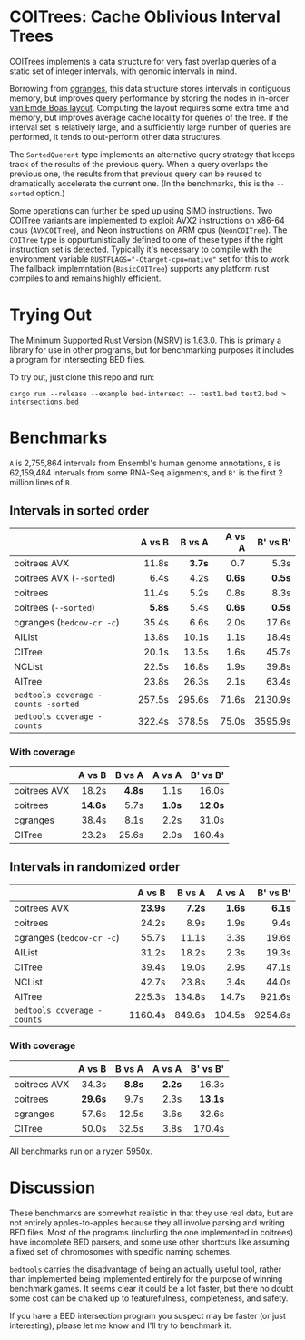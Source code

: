 # COITrees: Cache Oblivious Interval Trees

COITrees implements a data structure for very fast overlap queries of a
static set of integer intervals, with genomic intervals in mind.

Borrowing from [cgranges](https://github.com/lh3/cgranges), this data
structure stores intervals in contiguous memory, but improves query
performance by storing the nodes in in-order [van Emde Boas
layout](http://erikdemaine.org/papers/FOCS2000b/paper.pdf). Computing
the layout requires some extra time and memory, but improves average cache
locality for queries of the tree. If the interval set is relatively large,
and a sufficiently large number of queries are performed, it tends to out-perform
other data structures.

The `SortedQuerent` type implements an alternative query strategy that keeps track
of the results of the previous query. When a query overlaps the previous one,
the results from that previous query can be reused to dramatically accelerate
the current one. (In the benchmarks, this is the `--sorted` option.)

Some operations can further be sped up using SIMD instructions. Two COITree
variants are implemented to exploit AVX2 instructions on x86-64 cpus
(`AVXCOITree`), and Neon instructions on ARM cpus (`NeonCOITree`). The `COITree`
type is oppurtunistically defined to one of these types if the right instruction
set is detected. Typically it's necessary to compile with the environment
variable `RUSTFLAGS="-Ctarget-cpu=native"` set for this to work. The fallback
implemntation (`BasicCOITree`) supports any platform rust compiles to and
remains highly efficient.

# Trying Out

The Minimum Supported Rust Version (MSRV) is 1.63.0.
This is primary a library for use in other programs, but for benchmarking
purposes it includes a program for intersecting BED files.

To try out, just clone this repo and run:

```shell
cargo run --release --example bed-intersect -- test1.bed test2.bed > intersections.bed
```

# Benchmarks

`A` is 2,755,864 intervals from Ensembl's human genome annotations, `B` is
62,159,484 intervals from some RNA-Seq alignments, and `B'` is the first 2
million lines of `B`.

## Intervals in sorted order

|                                     |   A vs B |   B vs A |   A vs A | B' vs B' |
| ----------------------------------- | -------: | -------: | -------: | -------: |
| coitrees AVX                        |    11.8s | **3.7s** |      0.7 |     5.3s |
| coitrees AVX (`--sorted`)           |     6.4s |     4.2s | **0.6s** | **0.5s** |
| coitrees                            |    11.4s |     5.2s |     0.8s |     8.3s |
| coitrees (`--sorted`)               | **5.8s** |     5.4s | **0.6s** | **0.5s** |
| cgranges (`bedcov-cr -c`)           |    35.4s |     6.6s |     2.0s |    17.6s |
| AIList                              |    13.8s |    10.1s |     1.1s |    18.4s |
| CITree                              |    20.1s |    13.5s |     1.6s |    45.7s |
| NCList                              |    22.5s |    16.8s |     1.9s |    39.8s |
| AITree                              |    23.8s |    26.3s |     2.1s |    63.4s |
| `bedtools coverage -counts -sorted` |   257.5s |   295.6s |    71.6s |  2130.9s |
| `bedtools coverage -counts`         |   322.4s |   378.5s |    75.0s |  3595.9s |

### With coverage

|              |    A vs B |   B vs A |   A vs A |  B' vs B' |
| ------------ | --------: | -------: | -------: | --------: |
| coitrees AVX |     18.2s | **4.8s** |     1.1s |     16.0s |
| coitrees     | **14.6s** |     5.7s | **1.0s** | **12.0s** |
| cgranges     |     38.4s |     8.1s |     2.2s |     31.0s |
| CITree       |     23.2s |    25.6s |     2.0s |    160.4s |

## Intervals in randomized order

|                             |    A vs B |   B vs A |   A vs A | B' vs B' |
| --------------------------- | --------: | -------: | -------: | -------: |
| coitrees AVX                | **23.9s** | **7.2s** | **1.6s** | **6.1s** |
| coitrees                    |     24.2s |     8.9s |     1.9s |     9.4s |
| cgranges (`bedcov-cr -c`)   |     55.7s |    11.1s |     3.3s |    19.6s |
| AIList                      |     31.2s |    18.2s |     2.3s |    19.3s |
| CITree                      |     39.4s |    19.0s |     2.9s |    47.1s |
| NCList                      |     42.7s |    23.8s |     3.4s |    44.0s |
| AITree                      |    225.3s |   134.8s |    14.7s |   921.6s |
| `bedtools coverage -counts` |   1160.4s |   849.6s |   104.5s |  9254.6s |

### With coverage

|              |    A vs B |   B vs A |   A vs A |  B' vs B' |
| ------------ | --------: | -------: | -------: | --------: |
| coitrees AVX |     34.3s | **8.8s** | **2.2s** |     16.3s |
| coitrees     | **29.6s** |     9.7s |     2.3s | **13.1s** |
| cgranges     |     57.6s |    12.5s |     3.6s |     32.6s |
| CITree       |     50.0s |    32.5s |     3.8s |    170.4s |

All benchmarks run on a ryzen 5950x.

# Discussion

These benchmarks are somewhat realistic in that they use real data, but are
not entirely apples-to-apples because they all involve parsing and writing
BED files. Most of the programs (including the one implemented in coitrees)
have incomplete BED parsers, and some use other shortcuts like assuming a
fixed set of chromosomes with specific naming schemes.

`bedtools` carries the disadvantage of being an actually useful tool, rather
than implemented being implemented entirely for the purpose of winning benchmark
games. It seems clear it could be a lot faster, but there no doubt some cost can
be chalked up to featurefulness, completeness, and safety.

If you have a BED intersection program you suspect may be faster (or just
interesting), please let me know and I'll try to benchmark it.
